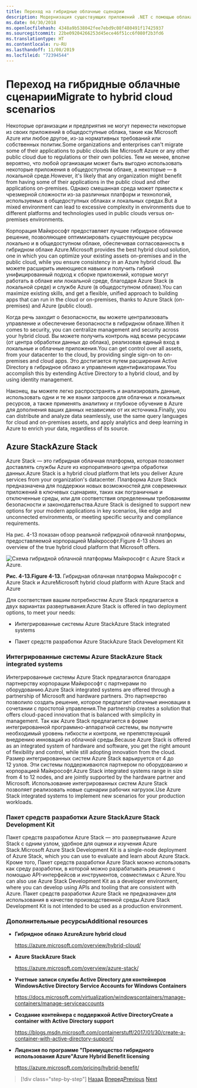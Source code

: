```yaml
---
title: Переход на гибридные облачные сценарии
description: Модернизация существующих приложений .NET с помощью облака Azure и контейнеров Windows | Переход на гибридные облачные сценарии
ms.date: 04/30/2018
ms.openlocfilehash: 4348a9b538042fee7ebd9c08f480491f17425937
ms.sourcegitcommit: 22be09204266253d45ece46f51cc6f080f2b3fd6
ms.translationtype: HT
ms.contentlocale: ru-RU
ms.lasthandoff: 11/08/2019
ms.locfileid: "72394544"
---
```

# <a name="migrate-to-hybrid-cloud-scenarios"></a><span data-ttu-id="308de-103">Переход на гибридные облачные сценарии</span><span class="sxs-lookup"><span data-stu-id="308de-103">Migrate to hybrid cloud scenarios</span></span>

<span data-ttu-id="308de-104">Некоторые организации и предприятия не могут перенести некоторые из своих приложений в общедоступные облака, такие как Microsoft Azure или любое другое, из-за нормативных требований или собственных политик.</span><span class="sxs-lookup"><span data-stu-id="308de-104">Some organizations and enterprises can't migrate some of their applications to public clouds like Microsoft Azure or any other public cloud due to regulations or their own policies.</span></span> <span data-ttu-id="308de-105">Тем не менее, вполне вероятно, что любой организации может быть выгодно использовать некоторые приложения в общедоступном облаке, а некоторые — в локальной среде.</span><span class="sxs-lookup"><span data-stu-id="308de-105">However, it's likely that any organization might benefit from having some of their applications in the public cloud and other applications on-premises.</span></span> <span data-ttu-id="308de-106">Однако смешанная среда может привести к чрезмерной сложности из-за различных платформ и технологий, используемых в общедоступных облаках и локальных средах.</span><span class="sxs-lookup"><span data-stu-id="308de-106">But a mixed environment can lead to excessive complexity in environments due to different platforms and technologies used in public clouds versus on-premises environments.</span></span>

<span data-ttu-id="308de-107">Корпорация Майкрософт предоставляет лучшее гибридное облачное решение, позволяющее оптимизировать существующие ресурсы локально и в общедоступном облаке, обеспечивая согласованность в гибридном облаке Azure.</span><span class="sxs-lookup"><span data-stu-id="308de-107">Microsoft provides the best hybrid cloud solution, one in which you can optimize your existing assets on-premises and in the public cloud, while you ensure consistency in an Azure hybrid cloud.</span></span> <span data-ttu-id="308de-108">Вы можете расширить имеющиеся навыки и получить гибкий унифицированный подход к сборке приложений, которые могут работать в облаке или локальной среде, благодаря Azure Stack (в локальной среде) и службе Azure (в общедоступном облаке).</span><span class="sxs-lookup"><span data-stu-id="308de-108">You can maximize existing skills, and get a flexible, unified approach to building apps that can run in the cloud or on-premises, thanks to Azure Stack (on-premises) and Azure (public cloud).</span></span>

<span data-ttu-id="308de-109">Когда речь заходит о безопасности, вы можете централизовать управление и обеспечение безопасности в гибридном облаке.</span><span class="sxs-lookup"><span data-stu-id="308de-109">When it comes to security, you can centralize management and security across your hybrid cloud.</span></span> <span data-ttu-id="308de-110">Вы можете получить контроль над всеми ресурсами (от центра обработки данных до облака), реализовав единый вход в локальные и облачные приложения.</span><span class="sxs-lookup"><span data-stu-id="308de-110">You can get control over all assets, from your datacenter to the cloud, by providing single sign-on to on-premises and cloud apps.</span></span> <span data-ttu-id="308de-111">Это достигается путем расширения Active Directory в гибридное облако и управления идентификаторами.</span><span class="sxs-lookup"><span data-stu-id="308de-111">You accomplish this by extending Active Directory to a hybrid cloud, and by using identity management.</span></span>

<span data-ttu-id="308de-112">Наконец, вы можете легко распространять и анализировать данные, использовать одни и те же языки запросов для облачных и локальных ресурсов, а также применять аналитику и глубокое обучение в Azure для дополнения ваших данных независимо от их источника.</span><span class="sxs-lookup"><span data-stu-id="308de-112">Finally, you can distribute and analyze data seamlessly, use the same query languages for cloud and on-premises assets, and apply analytics and deep learning in Azure to enrich your data, regardless of its source.</span></span>

## <a name="azure-stack"></a><span data-ttu-id="308de-113">Azure Stack</span><span class="sxs-lookup"><span data-stu-id="308de-113">Azure Stack</span></span>

<span data-ttu-id="308de-114">Azure Stack — это гибридная облачная платформа, которая позволяет доставлять службы Azure из корпоративного центра обработки данных.</span><span class="sxs-lookup"><span data-stu-id="308de-114">Azure Stack is a hybrid cloud platform that lets you deliver Azure services from your organization's datacenter.</span></span> <span data-ttu-id="308de-115">Платформа Azure Stack предназначена для поддержки новых возможностей для современных приложений в ключевых сценариях, таких как пограничные и отключенные среды, или для соответствия определенным требованиям безопасности и законодательства.</span><span class="sxs-lookup"><span data-stu-id="308de-115">Azure Stack is designed to support new options for your modern applications in key scenarios, like edge and unconnected environments, or meeting specific security and compliance requirements.</span></span>

<span data-ttu-id="308de-116">На рис. 4-13 показан обзор реальной гибридной облачной платформы, предоставляемой корпорацией Майкрософт.</span><span class="sxs-lookup"><span data-stu-id="308de-116">Figure 4-13 shows an overview of the true hybrid cloud platform that Microsoft offers.</span></span>

![Схема гибридной облачной платформы Майкрософт с Azure Stack и Azure.](./media/migrate-to-hybrid-cloud-scenarios/microsoft-hybrid-cloud-platform.png)

<span data-ttu-id="308de-118">**Рис. 4-13.**</span><span class="sxs-lookup"><span data-stu-id="308de-118">**Figure 4-13.**</span></span> <span data-ttu-id="308de-119">Гибридная облачная платформа Майкрософт с Azure Stack и Azure</span><span class="sxs-lookup"><span data-stu-id="308de-119">Microsoft hybrid cloud platform with Azure Stack and Azure</span></span>

<span data-ttu-id="308de-120">Для соответствия вашим потребностям Azure Stack предлагается в двух вариантах развертывания:</span><span class="sxs-lookup"><span data-stu-id="308de-120">Azure Stack is offered in two deployment options, to meet your needs:</span></span>

- <span data-ttu-id="308de-121">Интегрированные системы Azure Stack</span><span class="sxs-lookup"><span data-stu-id="308de-121">Azure Stack integrated systems</span></span>

- <span data-ttu-id="308de-122">Пакет средств разработки Azure Stack</span><span class="sxs-lookup"><span data-stu-id="308de-122">Azure Stack Development Kit</span></span>

### <a name="azure-stack-integrated-systems"></a><span data-ttu-id="308de-123">Интегрированные системы Azure Stack</span><span class="sxs-lookup"><span data-stu-id="308de-123">Azure Stack integrated systems</span></span>

<span data-ttu-id="308de-124">Интегрированные системы Azure Stack предлагаются благодаря партнерству корпорации Майкрософт с партнерами по оборудованию.</span><span class="sxs-lookup"><span data-stu-id="308de-124">Azure Stack integrated systems are offered through a partnership of Microsoft and hardware partners.</span></span> <span data-ttu-id="308de-125">Это партнерство позволило создать решение, которое предлагает облачные инновации в сочетании с простотой управления.</span><span class="sxs-lookup"><span data-stu-id="308de-125">The partnership creates a solution that offers cloud-paced innovation that is balanced with simplicity in management.</span></span> <span data-ttu-id="308de-126">Так как Azure Stack предлагается в форме интегрированной программно-аппаратной системы, вы получите необходимый уровень гибкости и контроля, не препятствующий внедрению инноваций из облачной среды.</span><span class="sxs-lookup"><span data-stu-id="308de-126">Because Azure Stack is offered as an integrated system of hardware and software, you get the right amount of flexibility and control, while still adopting innovation from the cloud.</span></span> <span data-ttu-id="308de-127">Размер интегрированных систем Azure Stack варьируется от 4 до 12 узлов. Эти системы поддерживаются партнером по оборудованию и корпорацией Майкрософт.</span><span class="sxs-lookup"><span data-stu-id="308de-127">Azure Stack integrated systems range in size from 4 to 12 nodes, and are jointly supported by the hardware partner and Microsoft.</span></span> <span data-ttu-id="308de-128">Использование интегрированных систем Azure Stack позволяет реализовать новые сценарии рабочих нагрузок.</span><span class="sxs-lookup"><span data-stu-id="308de-128">Use Azure Stack integrated systems to implement new scenarios for your production workloads.</span></span>

### <a name="azure-stack-development-kit"></a><span data-ttu-id="308de-129">Пакет средств разработки Azure Stack</span><span class="sxs-lookup"><span data-stu-id="308de-129">Azure Stack Development Kit</span></span>

<span data-ttu-id="308de-130">Пакет средств разработки Azure Stack — это развертывание Azure Stack с одним узлом, удобное для оценки и изучения Azure Stack.</span><span class="sxs-lookup"><span data-stu-id="308de-130">Microsoft Azure Stack Development Kit is a single-node deployment of Azure Stack, which you can use to evaluate and learn about Azure Stack.</span></span> <span data-ttu-id="308de-131">Кроме того, Пакет средств разработки Azure Stack можно использовать как среду разработки, в которой можно разрабатывать решения с помощью API-интерфейсов и инструментов, совместимых с Azure.</span><span class="sxs-lookup"><span data-stu-id="308de-131">You can also use Azure Stack Development Kit as a developer environment, where you can develop using APIs and tooling that are consistent with Azure.</span></span> <span data-ttu-id="308de-132">Пакет средств разработки Azure Stack не предназначен для использования в качестве производственной среды.</span><span class="sxs-lookup"><span data-stu-id="308de-132">Azure Stack Development Kit is not intended to be used as a production environment.</span></span>

### <a name="additional-resources"></a><span data-ttu-id="308de-133">Дополнительные ресурсы</span><span class="sxs-lookup"><span data-stu-id="308de-133">Additional resources</span></span>

- <span data-ttu-id="308de-134">**Гибридное облако Azure**</span><span class="sxs-lookup"><span data-stu-id="308de-134">**Azure hybrid cloud**</span></span>

    <https://azure.microsoft.com/overview/hybrid-cloud/>

- <span data-ttu-id="308de-135">**Azure Stack**</span><span class="sxs-lookup"><span data-stu-id="308de-135">**Azure Stack**</span></span>

    <https://azure.microsoft.com/overview/azure-stack/>

- <span data-ttu-id="308de-136">**Учетные записи службы Active Directory для контейнеров Windows**</span><span class="sxs-lookup"><span data-stu-id="308de-136">**Active Directory Service Accounts for Windows Containers**</span></span>

    <https://docs.microsoft.com/virtualization/windowscontainers/manage-containers/manage-serviceaccounts>

- <span data-ttu-id="308de-137">**Создание контейнера с поддержкой Active Directory**</span><span class="sxs-lookup"><span data-stu-id="308de-137">**Create a container with Active Directory support**</span></span>

    <https://blogs.msdn.microsoft.com/containerstuff/2017/01/30/create-a-container-with-active-directory-support/>

- <span data-ttu-id="308de-138">**Лицензия по программе "Преимущество гибридного использования Azure"**</span><span class="sxs-lookup"><span data-stu-id="308de-138">**Azure Hybrid Benefit licensing**</span></span>

    <https://azure.microsoft.com/pricing/hybrid-benefit/>

>[!div class="step-by-step"]
><span data-ttu-id="308de-139">[Назад](life-cycle-ci-cd-pipelines-devops-tools.md)
>[Вперед](../walkthroughs-technical-get-started-overview.md)</span><span class="sxs-lookup"><span data-stu-id="308de-139">[Previous](life-cycle-ci-cd-pipelines-devops-tools.md)
[Next](../walkthroughs-technical-get-started-overview.md)</span></span>
